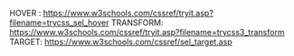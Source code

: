 HOVER : https://www.w3schools.com/cssref/tryit.asp?filename=trycss_sel_hover
TRANSFORM: https://www.w3schools.com/cssref/tryit.asp?filename=trycss3_transform
TARGET: https://www.w3schools.com/cssref/sel_target.asp